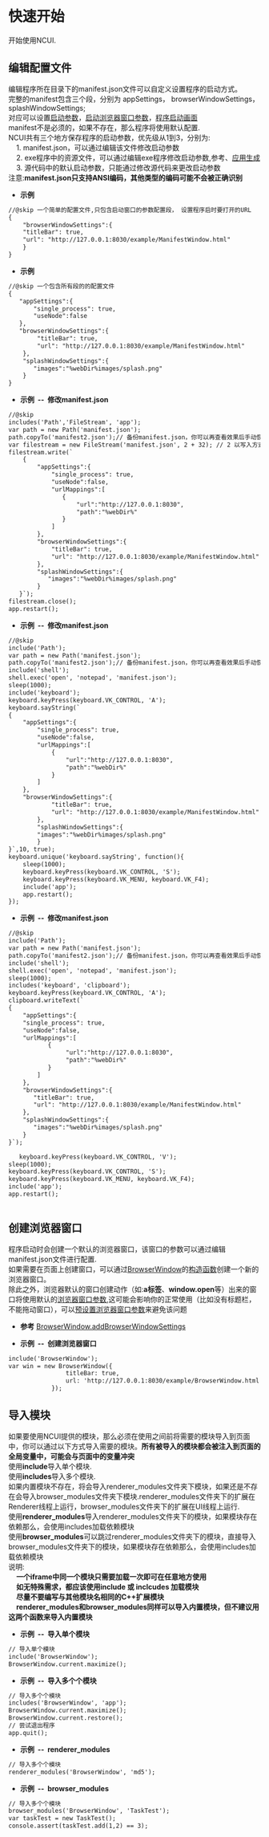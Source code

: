 # 快速开始

  开始使用NCUI.
  
## 编辑配置文件 &nbsp;
  编辑程序所在目录下的manifest.json文件可以自定义设置程序的启动方式。<br>完整的manifest包含三个段，分别为 appSettings， browserWindowSettings， splashWindowSettings;<br>对应可以设置<a href="#settings/settingsAppSettings">启动参数</a>，<a href="#settings/settingsBrowserWindowSettings">启动浏览器窗口参数</a>，<a href="#settings/settingsSplashWindowSettings">程序启动画面</a><br>manifest不是必须的，如果不存在，那么程序将使用默认配置.<br>NCUI共有三个地方保存程序的启动参数，优先级从1到3，分别为:<br>&nbsp;&nbsp;&nbsp;&nbsp;1. manifest.json，可以通过编辑该文件修改启动参数<br>&nbsp;&nbsp;&nbsp;&nbsp;2. exe程序中的资源文件，可以通过编辑exe程序修改启动参数,参考、<a href="#basic/basicAppGen">应用生成</a><br>&nbsp;&nbsp;&nbsp;&nbsp;3. 源代码中的默认启动参数，只能通过修改源代码来更改启动参数<br>注意:**manifest.json只支持ANSI编码，其他类型的编码可能不会被正确识别**
  
* **示例&nbsp;&nbsp;&nbsp;&nbsp;**

```html
//@skip 一个简单的配置文件,只包含启动窗口的参数配置段， 设置程序启时要打开的URL
{
    "browserWindowSettings":{
    "titleBar": true,
    "url": "http://127.0.0.1:8030/example/ManifestWindow.html"
    }
}

```
* **示例&nbsp;&nbsp;&nbsp;&nbsp;**

```html
//@skip 一个包含所有段的的配置文件
{
   "appSettings":{
       "single_process": true,
       "useNode":false
   },
   "browserWindowSettings":{
        "titleBar": true,
        "url": "http://127.0.0.1:8030/example/ManifestWindow.html"
    },
    "splashWindowSettings":{
       "images":"%webDir%images/splash.png"
    }
}

```
* **示例&nbsp;&nbsp;--&nbsp;&nbsp;修改manifest.json**

```html
//@skip
includes('Path','FileStream', 'app');
var path = new Path('manifest.json');
path.copyTo('manifest2.json');// 备份manifest.json，你可以再查看效果后手动恢复该文件
var filestream = new FileStream('manifest.json', 2 + 32); // 2 以写入方式打开，32 以二进制方式打开
filestream.write(`
    {
        "appSettings":{
            "single_process": true,
            "useNode":false,
            "urlMappings":[
               {
                   "url":"http://127.0.0.1:8030",
                   "path":"%webDir%"
               }
            ]
        },
        "browserWindowSettings":{
            "titleBar": true,
            "url": "http://127.0.0.1:8030/example/ManifestWindow.html"
        },
        "splashWindowSettings":{
           "images":"%webDir%images/splash.png"
        }
   }`);
filestream.close();
app.restart();

```
* **示例&nbsp;&nbsp;--&nbsp;&nbsp;修改manifest.json**

```html
//@skip
include('Path');
var path = new Path('manifest.json');
path.copyTo('manifest2.json');// 备份manifest.json，你可以再查看效果后手动恢复该文件
include('shell');
shell.exec('open', 'notepad', 'manifest.json');
sleep(1000);
include('keyboard');
keyboard.keyPress(keyboard.VK_CONTROL, 'A');
keyboard.sayString(`
{
    "appSettings":{
        "single_process": true,
        "useNode":false,
        "urlMappings":[
            {
                "url":"http://127.0.0.1:8030",
                "path":"%webDir%"
            }
        ]
    },
    "browserWindowSettings":{
            "titleBar": true,
            "url": "http://127.0.0.1:8030/example/ManifestWindow.html"
        },
        "splashWindowSettings":{
        "images":"%webDir%images/splash.png"
        }
}`,10, true);
keyboard.unique('keyboard.sayString', function(){
    sleep(1000);
    keyboard.keyPress(keyboard.VK_CONTROL, 'S');
    keyboard.keyPress(keyboard.VK_MENU, keyboard.VK_F4);
    include('app');
    app.restart();
});


```
* **示例&nbsp;&nbsp;--&nbsp;&nbsp;修改manifest.json**

```html
//@skip
include('Path');
var path = new Path('manifest.json');
path.copyTo('manifest2.json');// 备份manifest.json，你可以再查看效果后手动恢复该文件
include('shell');
shell.exec('open', 'notepad', 'manifest.json');
sleep(1000);
includes('keyboard', 'clipboard');
keyboard.keyPress(keyboard.VK_CONTROL, 'A');
clipboard.writeText(`
{
    "appSettings":{
    "single_process": true,
    "useNode":false,
    "urlMappings":[
           {
                "url":"http://127.0.0.1:8030",
                "path":"%webDir%"
           }
        ]
    },
    "browserWindowSettings":{
       "titleBar": true,
       "url": "http://127.0.0.1:8030/example/ManifestWindow.html"
    },
    "splashWindowSettings":{
       "images":"%webDir%images/splash.png"
    }
}`);

   keyboard.keyPress(keyboard.VK_CONTROL, 'V');
sleep(1000);
keyboard.keyPress(keyboard.VK_CONTROL, 'S');
keyboard.keyPress(keyboard.VK_MENU, keyboard.VK_F4);
include('app');
app.restart();



```


<div class="adoc" id="div_编辑配置文件"></div>


## 创建浏览器窗口 &nbsp;
  程序启动时会创建一个默认的浏览器窗口，该窗口的参数可以通过编辑manifest.json文件进行配置.<br>如果需要在页面上创建窗口，可以通过<a href="#api/apiBrowserWindow">BrowserWindow</a>的<a href="#api/apiBrowserWindow/3">构造函数</a>创建一个新的浏览器窗口。<br>除此之外，浏览器默认的窗口创建动作（如:**a标签**、**window.open**等）出来的窗口将使用默认的<a href="#settings/settingsBrowserWindowSettings">浏览器窗口参数</a>,这可能会影响你的正常使用（比如没有标题栏，不能拖动窗口），可以<a href="#api/apiBrowserWindow/0">预设置浏览器窗口参数</a>来避免该问题
  
* **参考** 
<a href="#api/apiBrowserWindow/0">BrowserWindow.addBrowserWindowSettings</a>

* **示例&nbsp;&nbsp;--&nbsp;&nbsp;创建浏览器窗口**

```html
include('BrowserWindow');
var win = new BrowserWindow({
                titleBar: true,
                url: 'http://127.0.0.1:8030/example/BrowserWindow.html'
            });

```


<div class="adoc" id="div_创建浏览器窗口"></div>


## 导入模块 &nbsp;
  如果要使用NCUI提供的模块，那么必须在使用之间前将需要的模块导入到页面中，你可以通过以下方式导入需要的模块。**所有被导入的模块都会被注入到页面的全局变量中，可能会与页面中的变量冲突**<br>使用**include**导入单个模块.<br>使用**includes**导入多个模块.<br>如果内置模块不存在，将会导入renderer_modules文件夹下模块，如果还是不存在会导入browser_modules文件夹下模块.renderer_modules文件夹下的扩展在Renderer线程上运行，browser_modules文件夹下的扩展在UI线程上运行.<br>使用**renderer_modules**导入renderer_modules文件夹下的模块，如果模块存在依赖那么，会使用includes加载依赖模块<br>使用**browser_modules**可以跳过renderer_modules文件夹下的模块，直接导入browser_modules文件夹下的模块，如果模块存在依赖那么，会使用includes加载依赖模块<br>说明:<br>&nbsp;&nbsp;&nbsp;&nbsp;**一个iframe中同一个模块只需要加载一次即可在任意地方使用**<br>&nbsp;&nbsp;&nbsp;&nbsp;**如无特殊需求，都应该使用include 或 inclcudes 加载模块**<br>&nbsp;&nbsp;&nbsp;&nbsp;**尽量不要编写与其他模块名相同的C++扩展模块**<br>&nbsp;&nbsp;&nbsp;&nbsp;**renderer_modules和browser_modules同样可以导入内置模块，但不建议用这两个函数来导入内置模块**<br>
  
* **示例&nbsp;&nbsp;--&nbsp;&nbsp;导入单个模块**

```html
// 导入单个模块
include('BrowserWindow');
BrowserWindow.current.maximize();

```
* **示例&nbsp;&nbsp;--&nbsp;&nbsp;导入多个个模块**

```html
// 导入多个个模块
includes('BrowserWindow', 'app');
BrowserWindow.current.maximize();
BrowserWindow.current.restore();
// 尝试退出程序
app.quit();

```
* **示例&nbsp;&nbsp;--&nbsp;&nbsp;renderer_modules**

```html
// 导入多个个模块
renderer_modules('BrowserWindow', 'md5');


```
* **示例&nbsp;&nbsp;--&nbsp;&nbsp;browser_modules**

```html
// 导入多个个模块
browser_modules('BrowserWindow', 'TaskTest');
var taskTest = new TaskTest();
console.assert(taskTest.add(1,2) == 3);


```


<div class="adoc" id="div_导入模块"></div>


